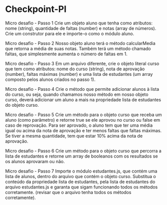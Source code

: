 # Checkpoint-PI

Micro desafio - Passo 1
Crie um objeto aluno que tenha como atributos: nome (string), quantidade de faltas
(number) e notas (array de números). Crie um construtor para ele e importe-o como o
módulo aluno.

Micro desafio - Passo 2
Nosso objeto aluno terá o método calcularMedia que retorna a média de suas notas.
Também terá um método chamado faltas, que simplesmente aumenta o número de faltas
em 1.

Micro desafio - Passo 3
Em um arquivo diferente, crie o objeto literal curso que tem como atributos: nome do
curso (string), nota de aprovação (number), faltas máximas (number) e uma lista de
estudantes (um array composto pelos alunos criados no passo 1).

Micro desafio - Passo 4
Crie o método que permite adicionar alunos à lista do curso, ou seja, quando
chamamos nosso método em nosso objeto curso, deverá adicionar um aluno a mais na
propriedade lista de estudantes do objeto curso.

Micro desafio - Passo 5
Crie um método para o objeto curso que receba um aluno (como parâmetro) e
retorne true se ele aprovou no curso ou false em caso de reprovação. Para ser aprovado, o
aluno tem que ter uma média igual ou acima da nota de aprovação e ter menos faltas que
faltas máximas. Se tiver a mesma quantidade, tem que estar 10% acima da nota de
aprovação.

Micro desafio - Passo 6
Crie um método para o objeto curso que percorra a lista de estudantes e retorne um
array de booleanos com os resultados se os alunos aprovaram ou não.

Micro desafio - Passo 7
Importe o módulo estudantes.js, que contém uma lista de alunos, dentro do arquivo
que contém o objeto curso. Substitua o conteúdo da propriedade lista de estudantes, pela
lista de estudantes do arquivo estudantes.js e garanta que sigam funcionando todos os
métodos corretamente. (revisar que o arquivo tenha todos os métodos corretamente).
